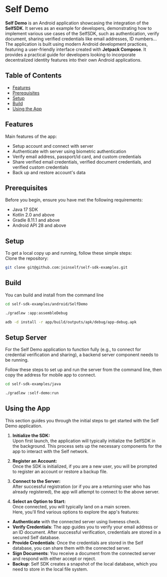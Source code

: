 
# Self Demo

**Self Demo** is an Android application showcasing the integration of the **SelfSDK**. It serves as an example for developers, demonstrating how to implement various use cases of the SelfSDK, such as authentication, verify document, sharing verified credentials like email addresses, ID numbers...  
The application is built using modern Android development practices, featuring a user-friendly interface created with **Jetpack Compose**. It provides a practical guide for developers looking to incorporate decentralized identity features into their own Android applications.

## Table of Contents

- [Features](#features)
- [Prerequisites](#prerequisites)
- [Setup](#setup)
- [Build](#build)
- [Using the App](#using-the-app)

## Features
Main features of the app:

   - Setup account and connect with server
   - Authenticate with server using biometric authentication
   - Verify email address, passport/id card, and custom credentials
   - Share verified email credentials, verified document credentials, and verified custom credentials
   - Back up and restore account's data

## Prerequisites

Before you begin, ensure you have met the following requirements:

   - Java 17 SDK
   - Kotlin 2.0 and above
   - Gradle 8.11.1 and above
   - Android API 28 and above

## Setup

To get a local copy up and running, follow these simple steps:   
Clone the repository:
```bash
git clone git@github.com:joinself/self-sdk-examples.git
```

## Build
You can build and install from the command line

```bash
cd self-sdk-examples/android/SelfDemo

./gradlew :app:assembleDebug

adb -d install -r app/build/outputs/apk/debug/app-debug.apk
```

## Setup Server

For the Self Demo application to function fully (e.g., to connect for credential verification and sharing), a backend server component needs to be running. 

Follow these steps to set up and run the server from the command line, then copy the address for mobile app to connect.
  
```bash
cd self-sdk-examples/java

./gradlew :self-demo:run
```

## Using the App

This section guides you through the initial steps to get started with the Self Demo application.

1.  **Initialize the SDK:**  
   Upon first launch, the application will typically initialize the SelfSDK in the background. This process sets up the necessary components for the app to interact with the Self network.

2.  **Register an Account:**  
   Once the SDK is initialized, if you are a new user, you will be prompted to register an account or restore a backup file.

3.  **Connect to the Server:**  
   After successful registration (or if you are a returning user who has already registered), the app will attempt to connect to the above server.

4.  **Select an Option to Start:**  
   Once connected, you will typically land on a main screen.  
   Here, you'll find various options to explore the app's features:    

   - **Authenticate** with the connected server using liveness check.
   - **Verify Credentials**: The app guides you to verify your email address or an ID document. After successful verification, credentials are stored in a secured Self database.
   - **Provide Credentials**: Once the credentials are stored in the Self database, you can share them with the connected server.
   - **Sign Documents**: You receive a document from the connected server and respond with either accept or reject.
   - **Backup**: Self SDK creates a snapshot of the local database, which you need to store in the local file system.
   
   

